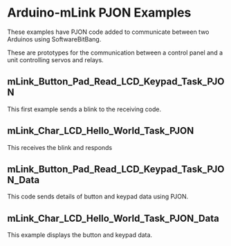 # Arduino-mLink PJON Examples

These examples have PJON code added to communicate between two Arduinos using SoftwareBitBang.

These are prototypes for the communication between a control panel and a unit controlling servos and relays.

## mLink_Button_Pad_Read_LCD_Keypad_Task_PJON

This first example sends a blink to the receiving code.

## mLink_Char_LCD_Hello_World_Task_PJON

This receives the blink and responds

## mLink_Button_Pad_Read_LCD_Keypad_Task_PJON_Data

This code sends details of button and keypad data using PJON.

## mLink_Char_LCD_Hello_World_Task_PJON_Data

This example displays the button and keypad data.

